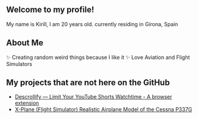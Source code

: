 ## Welcome to my profile!

My name is Kirill, I am 20 years old. currently residing in Girona, Spain

## About Me

✨ Creating random weird things because I like it
✨ Love Aviation and Flight Simulators

## My projects that are not here on the GitHub
- [Descrollify — Limit Your YouTube Shorts Watchtime - A browser extension](https://chromewebstore.google.com/detail/descrollify-%E2%80%94-limit-your/lbfjchdoagpdcocffgdgpeemncgamlif?authuser=0&hl=en-GB&ref=producthunt)
- [X-Plane (Flight Simulator) Realistic Airplane Model of the Cessna P337G](https://forums.x-plane.org/index.php?/forums/topic/285991-new-version-11-for-cessna-t337g-skymaster-coming-soon-cargopod-new-menu-3d-pilots-and-more/)
